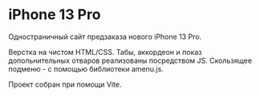 # iPhone 13 Pro

Одностраничный сайт предзаказа нового iPhone 13 Pro.

Верстка на чистом HTML/CSS. Табы, аккордеон и показ допольнительных отваров реализованы посредством JS.
Скользящее подменю - с помощью библиотеки amenu.js.

Проект собран при помощи Vite.
